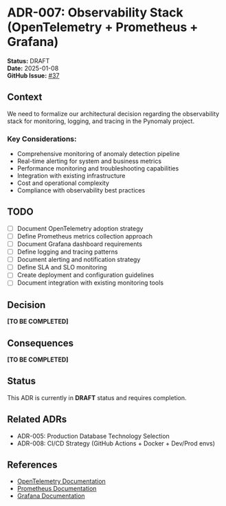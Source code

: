 # ADR-007: Observability Stack (OpenTelemetry + Prometheus + Grafana)

**Status:** DRAFT  
**Date:** 2025-01-08  
**GitHub Issue:** [#37](https://github.com/elgerytme/Pynomaly/issues/37)

## Context

We need to formalize our architectural decision regarding the observability stack for monitoring, logging, and tracing in the Pynomaly project.

### Key Considerations:
- Comprehensive monitoring of anomaly detection pipeline
- Real-time alerting for system and business metrics
- Performance monitoring and troubleshooting capabilities
- Integration with existing infrastructure
- Cost and operational complexity
- Compliance with observability best practices

## TODO

- [ ] Document OpenTelemetry adoption strategy
- [ ] Define Prometheus metrics collection approach
- [ ] Document Grafana dashboard requirements
- [ ] Define logging and tracing patterns
- [ ] Document alerting and notification strategy
- [ ] Define SLA and SLO monitoring
- [ ] Create deployment and configuration guidelines
- [ ] Document integration with existing monitoring tools

## Decision

**[TO BE COMPLETED]**

## Consequences

**[TO BE COMPLETED]**

## Status

This ADR is currently in **DRAFT** status and requires completion.

## Related ADRs

- ADR-005: Production Database Technology Selection
- ADR-008: CI/CD Strategy (GitHub Actions + Docker + Dev/Prod envs)

## References

- [OpenTelemetry Documentation](https://opentelemetry.io/docs/)
- [Prometheus Documentation](https://prometheus.io/docs/)
- [Grafana Documentation](https://grafana.com/docs/)
